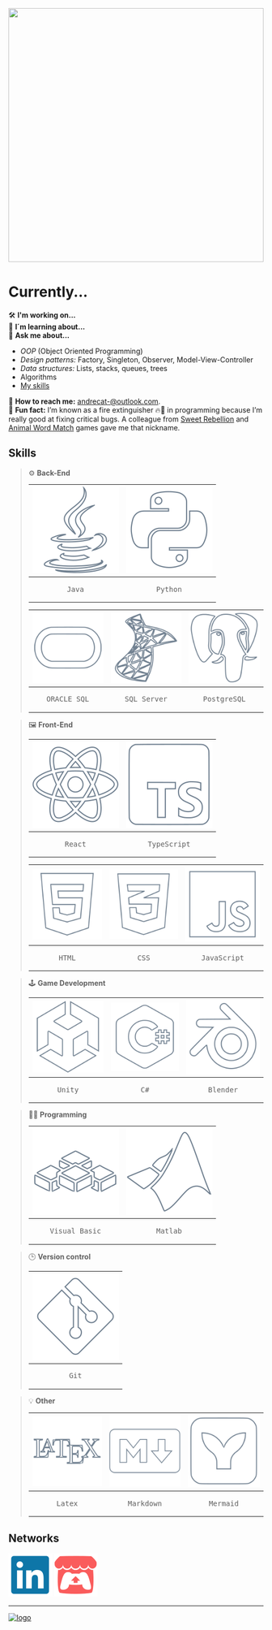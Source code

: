 [<img src="banner.svg" width="100%" height="500px"/>](# "Hi 🖐️")

# Currently...

:hammer_and_wrench: **I'm working on...** <!--[_Galactic Gazette_ :man_astronaut:](https://github.com/GalacticGazette) project, a React web site about space.-->  
:brain: **I´m learning about...** <!--_front-end_ development.-->  
:speech_balloon: **Ask me about...** <!--:-->

[//]: # (Algorithms)
- _OOP_ (Object Oriented Programming)
- _Design patterns:_ Factory, Singleton, Observer, Model-View-Controller
- _Data structures:_ Lists, stacks, queues, trees
- Algorithms 
- [My skills](#skills)  

:email: **How to reach me:** andrecat-@outlook.com.  
:dizzy: **Fun fact:** I’m known as a fire extinguisher 🔥🧯 in programming because I’m really good at fixing critical bugs. A colleague from [Sweet Rebellion][sweet-rebellion] and [Animal Word Match][animal-word-match] games gave me that nickname.

## Skills

> :gear: **Back-End**
>
> |[![java]](#)       |[![python]](#)     |
> |:-----------------:|:-----------------:|
> |<pre>  Java  </pre>|<pre> Python </pre>|
>
> |[![oracle-sql]](#)   |[![sql-server]](#)   |[![postgresql]](#)   |
> |:-------------------:|:-------------------:|:-------------------:|
> |<pre>ORACLE SQL</pre>|<pre>SQL Server</pre>|<pre>PostgreSQL</pre>|

> :framed_picture: **Front-End**
>
> |[![react]](#)     |[![typescript]](#)   |
> |:----------------:|:-------------------:|
> |<pre> React </pre>|<pre>TypeScript</pre>|
>    
> |[![html]](#)       |[![css]](#)         |[![javascript]](#)   |
> |:-----------------:|:------------------:|:-------------------:|
> |<pre>  HTML  </pre>|<pre>   CSS   </pre>|<pre>JavaScript</pre>|

> :joystick: **Game Development**
>
> |[![unity]](#)       |[![csharp]](#)     |[![blender]](#)     |
> |:------------------:|:-----------------:|:------------------:|
> |<pre>  Unity  </pre>|<pre>   C#   </pre>|<pre> Blender </pre>|

> :man_technologist: **Programming**
>
> |[![visual-basic]](#)   |[![matlab]](#)     |
> |:---------------------:|:-----------------:|
> |<pre>Visual Basic</pre>|<pre> Matlab </pre>|

> :clock3: **Version control**
>
> |[![git]](#)         |
> |:------------------:|
> |<pre>   Git   </pre>|

> :bulb: **Other**
>
> |[![latex]](#)       |[![markdown]](#)   |[![mermaid]](#)     |
> |:------------------:|:-----------------:|:------------------:|
> |<pre>  Latex  </pre>|<pre>Markdown</pre>|<pre> Mermaid </pre>|

## Networks

[![linkedin]](https://www.linkedin.com/in/andrecat/ "LinkedIn profile 🔗")
[![itchio]](https://andre-cat.itch.io "Itch.io profile 🔗")

---

[![logo]](#)

<!-- Icons -->
[logo]: logo.svg "Andrecat"

<!-- Languages -->
[java]: icons/skills/java.svg "Java"
[python]: icons/skills/python.svg "Python"
[oracle-sql]: icons/skills/oracle-sql.svg "ORACLE SQL"
[sql-server]: icons/skills/sql-server.svg "SQL Server"
[postgresql]: icons/skills/postgre-sql.svg "PostgreSQL"

[react]: icons/skills/react.svg "React"
[typescript]: icons/skills/typescript.svg "TypeScript"
[html]: icons/skills/html5.svg "HTML5"
[css]: icons/skills/css3.svg "CSS3"
[javascript]: icons/skills/javascript.svg "JavaScript"

[unity]: icons/skills/unity.svg "Unity"
[csharp]: icons/skills/csharp.svg "CSharp"
[blender]: icons/skills/blender.svg "Blender"

[visual-basic]: icons/skills/visual-basic.svg "Visual Basic"
[matlab]: icons/skills/matlab.svg "Matlab"

[git]: icons/skills/git.svg "Git"
[latex]: icons/skills/latex.svg "Latex"
[markdown]: icons/skills/markdown.svg "Markdown"
[mermaid]: icons/skills/mermaid.svg "Mermaid"

<!-- Networks -->
[linkedin]: icons/networks/linkedin.svg
[itchio]: icons/networks/itch-io.svg

<!-- Projects -->
[animal-word-match]: https://andrecat.itch.io/animalwordmatch "GAME: 🐻 Animal Word Match" 
[sweet-rebellion]: https://andrecat.itch.io/sweetrebellion "GAME: 🍬 Sweet Rebellion"